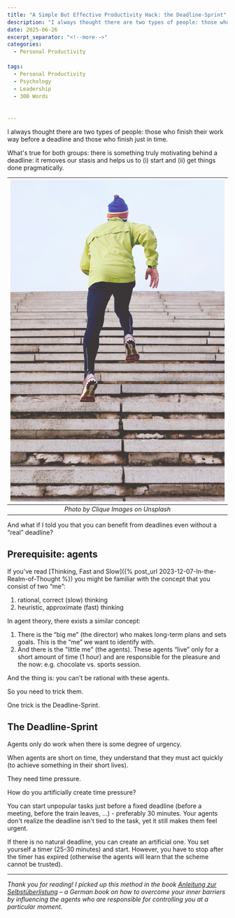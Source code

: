 ```yaml
---
title: "A Simple But Effective Productivity Hack: the Deadline-Sprint"
description: "I always thought there are two types of people: those who finish their work way before a deadline and those who finish just in time. What's true for both groups: there is something truly motivating behind a deadline: it removes our stasis and helps us to (i) start and (ii) get things done pragmatically. And what if I told you that you can benefit from deadlines even without a “real” deadline?"
date: 2025-06-26
excerpt_separator: "<!--more-->"
categories:
  - Personal Productivity

tags:
  - Personal Productivity
  - Psychology
  - Leadership
  - 300 Words


---
```


I always thought there are two types of people: those who finish their work way before a deadline and those who finish just in time.

What's true for both groups: there is something truly motivating behind a deadline: it removes our stasis and helps us to (i) start and (ii) get things done pragmatically.

| ![image](/assets/images/clique-images-running-unsplash.jpg) |
|:--:|
| *Photo by Clique Images on Unsplash* |


And what if I told you that you can benefit from deadlines even without a “real” deadline?

## Prerequisite: agents

If you’ve read [Thinking, Fast and Slow]({% post_url 2023-12-07-In-the-Realm-of-Thought %}) you might be familiar with the concept that you consist of two “me”:

1. rational, correct (slow) thinking
2. heuristic, approximate (fast) thinking

In agent theory, there exists a similar concept:

1. There is the “big me” (the director) who makes long-term plans and sets goals. This is the “me” we want to identify with.
2. And there is the "little me" (the agents). These agents “live” only for a short amount of time (1 hour) and are responsible for the pleasure and the now: e.g. chocolate vs. sports session.

And the thing is: you can't be rational with these agents.

So you need to trick them.

One trick is the Deadline-Sprint.

## The Deadline-Sprint

Agents only do work when there is some degree of urgency.

When agents are short on time, they understand that they must act quickly (to achieve something in their short lives).

They need time pressure.

How do you artificially create time pressure?

You can start unpopular tasks just before a fixed deadline (before a meeting,  before the train leaves, …) - preferably 30 minutes. Your agents don't realize the deadline isn't tied to the task, yet it still makes them feel urgent.

If there is no natural deadline, you can create an artificial one. You set yourself a timer (25-30 minutes) and start. However, you have to stop after the timer has expired (otherwise the agents will learn that the scheme cannot be trusted).

---

*Thank you for reading! I picked up this method in the book [Anleitung zur Selbstüberlistung](https://www.google.com/search?q=anleitung+zur+selbst%C3%BCberlistung) – a German book on how to overcome your inner barriers by influencing the agents who are responsible for controlling you at a particular moment.*